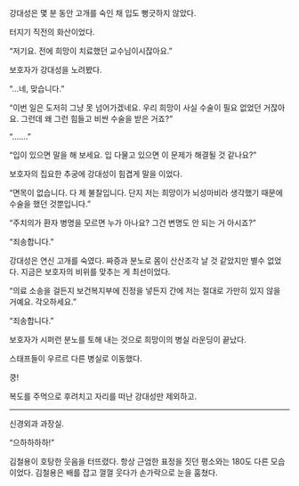 강대성은 몇 분 동안 고개를 숙인 채 입도 뻥긋하지 않았다.

터지기 직전의 화산이었다.

“저기요. 전에 희망이 치료했던 교수님이시잖아요.”

보호자가 강대성을 노려봤다.

“…네, 맞습니다.”

“이번 일은 도저히 그냥 못 넘어가겠네요. 우리 희망이 사실 수술이 필요 없었던 거잖아요. 그런데 왜 그런 힘들고 비싼 수술을 받은 거죠?”

“…….”

“입이 있으면 말을 해 보세요. 입 다물고 있으면 이 문제가 해결될 것 같나요?”

보호자의 집요한 추궁에 강대성이 힘겹게 말을 이었다.

“면목이 없습니다. 다 제 불찰입니다. 단지 저는 희망이가 뇌성마비라 생각했기 때문에 수술을 했던 것뿐입니다.”

“주치의가 환자 병명을 모르면 누가 아나요? 그건 변명도 안 되는 거 아시죠?”

“죄송합니다.”

강대성은 연신 고개를 숙였다. 짜증과 분노로 몸이 산산조각 날 것 같았지만 별수 없었다. 지금은 보호자의 비위를 맞추는 게 최선이었다.

“의료 소송을 걸든지 보건복지부에 진정을 넣든지 간에 저는 절대로 가만히 있지 않을 거예요. 각오하세요.”

“죄송합니다.”

보호자가 시퍼런 분노를 토해 내는 것으로 희망이의 병실 라운딩이 끝났다.

스태프들이 우르르 다른 병실로 이동했다.

쿵!

복도를 주먹으로 후려치고 자리를 떠난 강대성만 제외하고.

* * *

신경외과 과장실.

“으하하하하!”

김철용이 호탕한 웃음을 터뜨렸다. 항상 근엄한 표정을 짓던 평소와는 180도 다른 모습이었다. 김철용은 배를 잡고 껄껄 웃다가 손가락으로 눈을 훔쳤다.